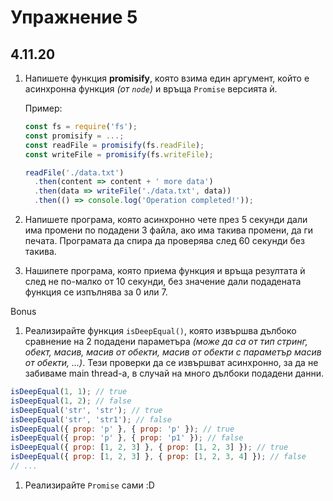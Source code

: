 # Упражнение 5
## 4.11.20

1. Напишете функция **promisify**, която взима един аргумент, който е асинхронна функция _(от `node`)_ и връща `Promise` версията ѝ.

    Пример:

    ```js
    const fs = require('fs');
    const promisify = ...;
    const readFile = promisify(fs.readFile);
    const writeFile = promisify(fs.writeFile);

    readFile('./data.txt')
      .then(content => content + ' more data')
      .then(data => writeFile('./data.txt', data))
      .then(() => console.log('Operation completed!'));
    ```

2. Напишете програма, която асинхронно чете през 5 секунди дали има промени по подадени 3 файла, ако има такива промени, да ги печата. Програмата да спира да проверява след 60 секунди без такива.

3. Нашипете програма, която приема функция и връща резултата ѝ след не по-малко от 10 секунди, без значение дали подадената функция се изпълнява за 0 или 7.

Bonus

1. Реализирайте функция `isDeepEqual()`, която извършва дълбоко сравнение на 2 подадени параметъра _(може да са от тип стринг, обект, масив, масив от обекти, масив от обекти с параметър масив от обекти, ...)_. Тези проверки да се извършват асинхронно, за да не забиваме main thread-a, в случай на много дълбоки подадени данни.

```javascript
isDeepEqual(1, 1); // true
isDeepEqual(1, 2); // false
isDeepEqual('str', 'str'); // true
isDeepEqual('str', 'str1'); // false
isDeepEqual({ prop: 'p' }, { prop: 'p' }); // true
isDeepEqual({ prop: 'p' }, { prop: 'p1' }); // false
isDeepEqual({ prop: [1, 2, 3] }, { prop: [1, 2, 3] }); // true
isDeepEqual({ prop: [1, 2, 3] }, { prop: [1, 2, 3, 4] }); // false
// ...
```

1. Реализирайте `Promise` сами :D